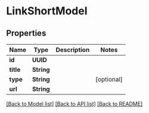 # LinkShortModel

## Properties
Name | Type | Description | Notes
------------ | ------------- | ------------- | -------------
**id** | **UUID** |  | 
**title** | **String** |  | 
**type** | **String** |  | [optional] 
**url** | **String** |  | 

[[Back to Model list]](../README.md#documentation-for-models) [[Back to API list]](../README.md#documentation-for-api-endpoints) [[Back to README]](../README.md)


